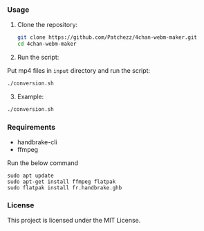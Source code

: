 
### Usage

1. Clone the repository:
    ```sh
    git clone https://github.com/Patchezz/4chan-webm-maker.git
    cd 4chan-webm-maker
    ```

2. Run the script:

Put mp4 files in `input` directory and run the script:


```sh
./conversion.sh 
```

3. Example:
```sh
./conversion.sh 
```

### Requirements

- handbrake-cli
- ffmpeg

Run the below command

```
sudo apt update
sudo apt-get install ffmpeg flatpak
sudo flatpak install fr.handbrake.ghb
```
### License

This project is licensed under the MIT License.
